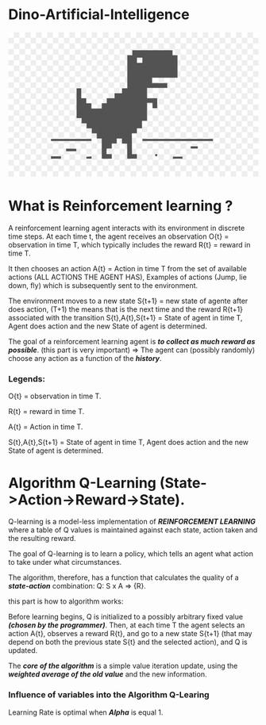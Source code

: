 # Dino-Artificial-Intelligence
  ![alt text](https://github.com/lucasstonehc/Dino-Artificial-Intelligence/blob/master/Dino.png)


# What is Reinforcement learning ?

  A reinforcement learning agent interacts with its environment in discrete time steps. At each time t, the agent receives an observation O{t} = observation in time T, which typically includes the reward R{t} = reward in time T.
  
  It then chooses an action  A{t} =  Action in time T from the set of available actions (ALL ACTIONS THE AGENT HAS), Examples of actions (Jump, lie down, fly) which is subsequently sent to the environment. 
  
  The environment moves to a new state S{t+1} =  new state of agente after does action, (T+1) the means that is the next time and the reward  R{t+1} associated with the transition S{t},A{t},S{t+1} = State of agent in time T, Agent does action and the new State of agent is determined.
  
  The goal of a reinforcement learning agent is ***to collect as much reward as possible***. (this part is very important) => The agent can (possibly randomly) choose any action as a function of the ***history***.
  
  ### Legends:
  
  O{t} = observation in time T.

  R{t} = reward in time T.

  A{t} =  Action in time T.

  S{t},A{t},S{t+1} = State of agent in time T, Agent does action and the new State of agent is determined.

  # Algorithm Q-Learning (State->Action->Reward->State).
  
  Q-learning is a model-less implementation of ***REINFORCEMENT LEARNING*** where a table of Q values is maintained against each state, action taken and the resulting reward.
  
  The goal of Q-learning is to learn a policy, which tells an agent what action to take under what circumstances.
  
  The algorithm, therefore, has a function that calculates the quality of a ***state-action*** combination:
   Q: S x A => {R}. 
   
   this part is how to algorithm works:
   
   Before learning begins, Q is initialized to a possibly arbitrary fixed value ***(chosen by the programmer)***. Then, at each time T the agent selects an action A{t}, observes a reward R{t}, and go to a new state S{t+1} (that may depend on both the previous state S{t} and the selected action), and Q is updated. 
   
   The ***core of the algorithm*** is a simple value iteration update, using the ***weighted average of the old value*** and the new information.

### Influence of variables into the Algorithm Q-Learing
  Learning Rate is optimal when ***Alpha*** is equal 1.

